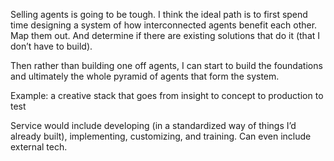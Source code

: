 Selling agents is going to be tough. I think the ideal path is to first spend time designing a system of how interconnected agents benefit each other. Map them out. And determine if there are existing solutions that do it (that I don’t have to build).

Then rather than building one off agents, I can start to build the foundations and ultimately the whole pyramid of agents that form the system.

Example: a creative stack that goes from insight to concept to production to test

Service would include developing (in a standardized way of things I’d already built), implementing, customizing, and training. Can even include external tech.